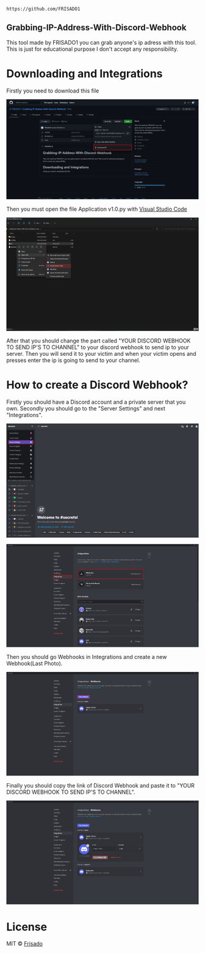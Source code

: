 ```
https://github.com/FRISADO1
```
## Grabbing-IP-Address-With-Discord-Webhook
This tool made by FRISADO1 you can grab anyone's ip adress with this tool. This is just for educational purpose I don't accept any responsibility.
<h1>Downloading and Integrations</h1>
Firstly you need to download this file

![How to Download](images/Screenshot_3.png)

Then you must open the file Application v1.0.py with [Visual Studio Code](https://code.visualstudio.com)

![Open with VS Code](images/Screenshot_4.png)

After that you should change the part called "YOUR DISCORD WEBHOOK TO SEND IP'S TO CHANNEL" to your discord webhook to send ip to your server. Then you will send it to your victim and when your victim opens and presses enter the ip is going to send to your channel.

<h1>How to create a Discord Webhook?</h1>

Firstly you should have a Discord account and a private server that you own. Secondly you should go to the "Server Settings" and next "Integrations".

![Settings](images/Screenshot_5.png)

![Integrations](images/Screenshot_6.png)

Then you should go Webhooks in Integrations and create a new Webhook(Last Photo). 

![Webhooks](images/Screenshot_7.png)

Finally you should copy the link of Discord Webhook and paste it to "YOUR DISCORD WEBHOOK TO SEND IP'S TO CHANNEL".

![Copy link](images/Screenshot_8.png)

<h1>License</h1>

MIT © [Frisado](https://github.com/FRISADO1/Grabbing-IP-Address-With-Discord-Webhook/blob/main/LICENSE)
